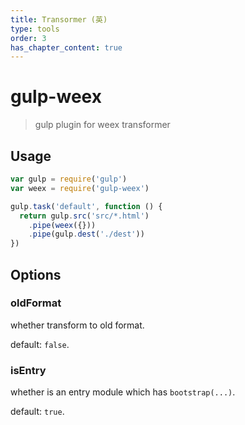 ```yaml
---
title: Transormer (英)
type: tools
order: 3
has_chapter_content: true
---
```


# gulp-weex

> gulp plugin for weex transformer

## Usage

```javascript
var gulp = require('gulp')
var weex = require('gulp-weex')

gulp.task('default', function () {
  return gulp.src('src/*.html')
    .pipe(weex({}))
    .pipe(gulp.dest('./dest'))
})
```

## Options

### oldFormat

whether transform to old format.

default: `false`.

### isEntry

whether is an entry module which has `bootstrap(...)`.

default: `true`.
